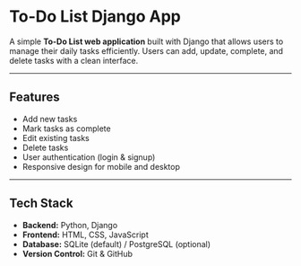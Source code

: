 # To-Do List Django App

A simple **To-Do List web application** built with Django that allows users to manage their daily tasks efficiently. Users can add, update, complete, and delete tasks with a clean interface.

---

## Features

- Add new tasks
- Mark tasks as complete
- Edit existing tasks
- Delete tasks
- User authentication (login & signup)
- Responsive design for mobile and desktop

---

## Tech Stack

- **Backend:** Python, Django  
- **Frontend:** HTML, CSS, JavaScript  
- **Database:** SQLite (default) / PostgreSQL (optional)  
- **Version Control:** Git & GitHub
